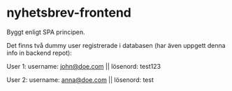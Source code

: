 # nyhetsbrev-frontend


Byggt enligt SPA principen.


Det finns två dummy user registrerade i databasen (har även uppgett denna info in backend repot):

User 1:
username: john@doe.com ||
lösenord: test123


User 2:
username: anna@doe.com ||
lösenord: test